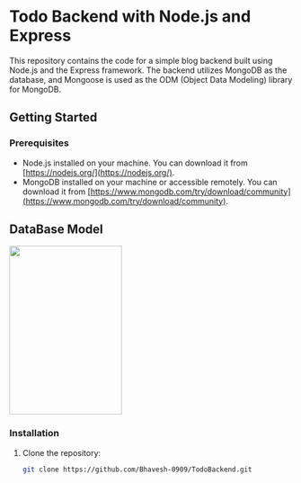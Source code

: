 # Todo Backend with Node.js and Express

This repository contains the code for a simple blog backend built using Node.js and the Express framework. The backend utilizes MongoDB as the database, and Mongoose is used as the ODM (Object Data Modeling) library for MongoDB.

## Getting Started

### Prerequisites

- Node.js installed on your machine. You can download it from [https://nodejs.org/](https://nodejs.org/).
- MongoDB installed on your machine or accessible remotely. You can download it from [https://www.mongodb.com/try/download/community](https://www.mongodb.com/try/download/community).

## DataBase Model

<img width=200 height=300 src="https://github.com/Bhavesh-0909/TodoBackend/assets/133791708/5a7ca9cc-d962-47b4-a3b7-2298f94217b9"/>

### Installation

1. Clone the repository:

   ```bash
   git clone https://github.com/Bhavesh-0909/TodoBackend.git

